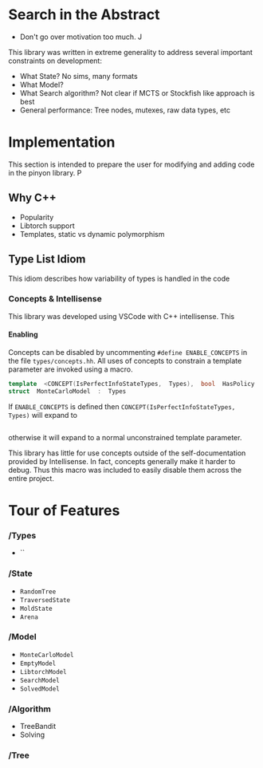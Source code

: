 # Search in the Abstract
* Don't go over motivation too much. J

This library was written in extreme generality to address several important constraints on development:

* What State? No sims, many formats
* What Model? 
* What Search algorithm? Not clear if MCTS or Stockfish like approach is best
* General performance: Tree nodes, mutexes, raw data types, etc



# Implementation

This section is intended to prepare the user for modifying and adding code in the pinyon library. P

## Why C++

* Popularity
* Libtorch support
* Templates, static vs dynamic polymorphism



## Type List Idiom

This idiom describes how variability of types is handled in the code

### Concepts & Intellisense

This library was developed using VSCode with C++ intellisense. This 

#### Enabling
Concepts can be disabled by uncommenting `#define ENABLE_CONCEPTS` in the file `types/concepts.hh`. All uses of concepts to constrain a template parameter are invoked using a macro.
```cpp
template  <CONCEPT(IsPerfectInfoStateTypes,  Types),  bool  HasPolicy  = false>
struct  MonteCarloModel  :  Types
```
If `ENABLE_CONCEPTS` is defined then `CONCEPT(IsPerfectInfoStateTypes, Types)` will expand to
```cpp

```
otherwise it will expand to a normal unconstrained template parameter.

This library has little for use concepts outside of the self-documentation provided by Intellisense. In fact, concepts generally make it harder to debug. Thus this macro was included to easily disable them across the entire project.

# Tour of Features

### /Types
* ``

### /State
* `RandomTree`
* `TraversedState`
* `MoldState`
* `Arena`

### /Model
* `MonteCarloModel`
* `EmptyModel`
* `LibtorchModel`
* `SearchModel`
* `SolvedModel`

### /Algorithm
* TreeBandit
* Solving

### /Tree




